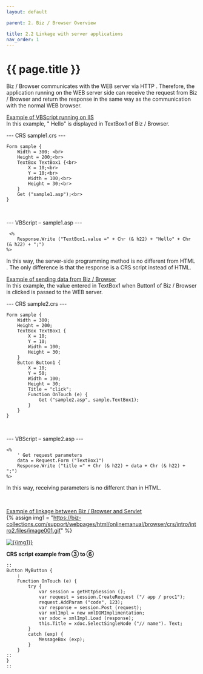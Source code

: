 ```yaml
---
layout: default

parent: 2. Biz / Browser Overview

title: 2.2 Linkage with server applications
nav_order: 1
---
```


# {{ page.title }}

Biz / Browser communicates with the WEB server via HTTP . Therefore, the application running on the WEB server side can receive the request from Biz / Browser and return the response in the same way as the communication with the normal WEB browser.


<u>Example of VBScript running on IIS</u> <br>
In this example, " Hello" is displayed in TextBox1 of Biz / Browser.

--- CRS sample1.crs ---
<br>
```
Form sample {
    Width = 300; <br>
    Height = 200;<br>
    TextBox TextBox1 {<br>
        X = 10;<br>
        Y = 10;<br>
        Width = 100;<br>
        Height = 30;<br>
    }
    Get ("sample1.asp");<br>
}
``` 

<br>


--- VBScript – sample1.asp ---

```
 <%
    Response.Write ("TextBox1.value =" + Chr (& h22) + "Hello" + Chr (& h22) + ";")
%>
 ```

In this way, the server-side programming method is no different from HTML . The only difference is that the response is a CRS script instead of HTML.

<u>Example of sending data from Biz / Browser</u> <br>
In this example, the value entered in TextBox1 when Button1 of Biz / Browser is clicked is passed to the WEB server.

--- CRS sample2.crs ---
```
Form sample {
    Width = 300;
    Height = 200;
    TextBox TextBox1 {
        X = 10;
        Y = 10;
        Width = 100;
        Height = 30;
    }
    Button Button1 {
        X = 10;
        Y = 50;
        Width = 100;
        Height = 30;
        Title = "click";
        Function OnTouch (e) {
            Get ("sample2.asp", sample.TextBox1);
        }
    }
}
```

<br>


--- VBScript – sample2.asp ---
```
<%
    ' Get request parameters
    data = Request.Form ("TextBox1")
    Response.Write ("title =" + Chr (& h22) + data + Chr (& h22) + ";")
%>
```
In this way, receiving parameters is no different than in HTML.

<br>


<u>Example of linkage between Biz / Browser and Servlet</u> <br>
{% assign img1 = "https://biz-collections.com/support/webpages/html/onlinemanual/browser/crs/intro/intro2.files/image001.gif" %}

<a href="{{ img1 }}" target="_blank"> <img src="{{ img1 }}" alt="{{img1}}"></a>

**CRS script example from ③ to ⑥**
```
::
Button MyButton {
    :
    Function OnTouch (e) {
        try {
            var session = getHttpSession ();
            var request = session.CreateRequest ("/ app / proc1");
            request.AddParam ("code", 123);
            var response = session.Post (request);
            var xmlImpl = new xmlDOMImplimentation;
            var xdoc = xmlImpl.Load (response);
            this.Title = xdoc.SelectSingleNode ("// name"). Text;
        }
        catch (exp) {
            MessageBox (exp);
        }
    }
::
}
::
```
